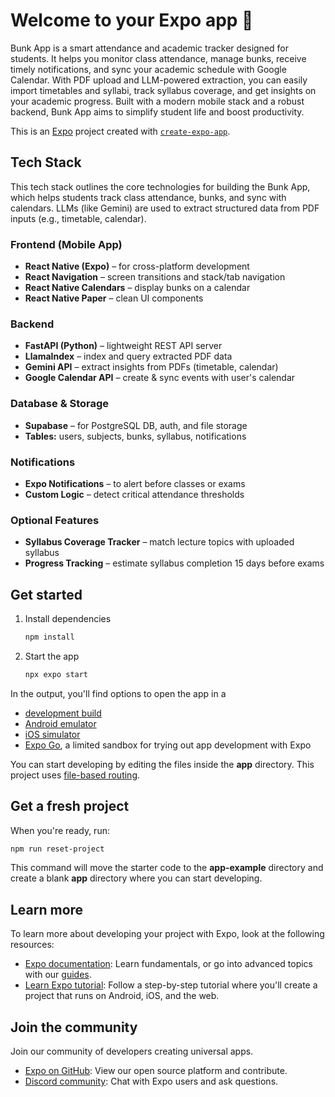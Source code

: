 # Welcome to your Expo app 👋

Bunk App is a smart attendance and academic tracker designed for students. It helps you monitor class attendance, manage bunks, receive timely notifications, and sync your academic schedule with Google Calendar. With PDF upload and LLM-powered extraction, you can easily import timetables and syllabi, track syllabus coverage, and get insights on your academic progress. Built with a modern mobile stack and a robust backend, Bunk App aims to simplify student life and boost productivity.

This is an [Expo](https://expo.dev) project created with [`create-expo-app`](https://www.npmjs.com/package/create-expo-app).

## Tech Stack

This tech stack outlines the core technologies for building the Bunk App, which helps students track class attendance, bunks, and sync with calendars. LLMs (like Gemini) are used to extract structured data from PDF inputs (e.g., timetable, calendar).

### Frontend (Mobile App)
- **React Native (Expo)** – for cross-platform development
- **React Navigation** – screen transitions and stack/tab navigation
- **React Native Calendars** – display bunks on a calendar
- **React Native Paper** – clean UI components

### Backend
- **FastAPI (Python)** – lightweight REST API server
- **LlamaIndex** – index and query extracted PDF data
- **Gemini API** – extract insights from PDFs (timetable, calendar)
- **Google Calendar API** – create & sync events with user's calendar

### Database & Storage
- **Supabase** – for PostgreSQL DB, auth, and file storage
- **Tables:** users, subjects, bunks, syllabus, notifications

### Notifications
- **Expo Notifications** – to alert before classes or exams
- **Custom Logic** – detect critical attendance thresholds

### Optional Features
- **Syllabus Coverage Tracker** – match lecture topics with uploaded syllabus
- **Progress Tracking** – estimate syllabus completion 15 days before exams

## Get started

1. Install dependencies

   ```bash
   npm install
   ```

2. Start the app

   ```bash
   npx expo start
   ```

In the output, you'll find options to open the app in a

- [development build](https://docs.expo.dev/develop/development-builds/introduction/)
- [Android emulator](https://docs.expo.dev/workflow/android-studio-emulator/)
- [iOS simulator](https://docs.expo.dev/workflow/ios-simulator/)
- [Expo Go](https://expo.dev/go), a limited sandbox for trying out app development with Expo

You can start developing by editing the files inside the **app** directory. This project uses [file-based routing](https://docs.expo.dev/router/introduction).

## Get a fresh project

When you're ready, run:

```bash
npm run reset-project
```

This command will move the starter code to the **app-example** directory and create a blank **app** directory where you can start developing.

## Learn more

To learn more about developing your project with Expo, look at the following resources:

- [Expo documentation](https://docs.expo.dev/): Learn fundamentals, or go into advanced topics with our [guides](https://docs.expo.dev/guides).
- [Learn Expo tutorial](https://docs.expo.dev/tutorial/introduction/): Follow a step-by-step tutorial where you'll create a project that runs on Android, iOS, and the web.

## Join the community

Join our community of developers creating universal apps.

- [Expo on GitHub](https://github.com/expo/expo): View our open source platform and contribute.
- [Discord community](https://chat.expo.dev): Chat with Expo users and ask questions.
